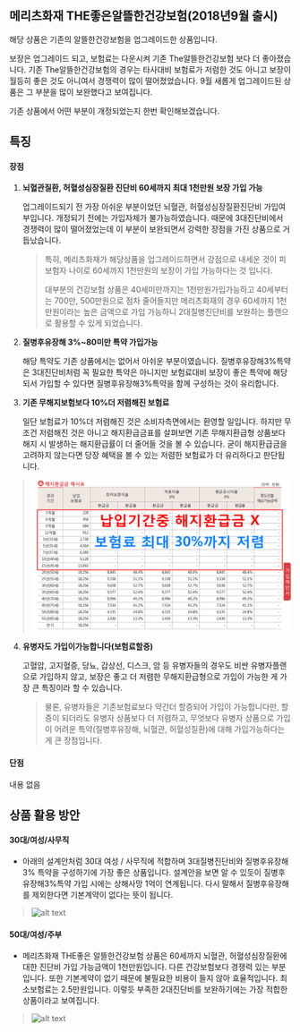 ## 메리츠화재 THE좋은알뜰한건강보험(2018년9월 출시)
	
해당 상품은 기존의 알뜰한건강보험을 업그레이드한 상품입니다. 

보장은 업그레이드 되고, 보험료는 다운시켜 기존 The알뜰한건강보험 보다 더 좋아졌습니다.
기존 The알뜰한건강보험의 경우는 타사대비 보험료가 저렴한 것도 아니고 보장이 월등히 좋은 것도 아니여서 경쟁력이 많이 떨어졌었습니다. 9월 새롭게 업그레이드된 상품은 그 부분을 많이 보완했다고 보여집니다. 

기존 상품에서 어떤 부분이 개정되었는지 한번 확인해보겠습니다.

## 특징
#### 장점
1. **뇌혈관질환, 허혈성심장질환 진단비 60세까지 최대 1천만원 보장 가입 가능**

	업그레이드되기 전 가장 아쉬운 부분이었던 뇌혈관, 허혈성심장질환진단비 가입여부입니다. 개정되기 전에는 가입자체가 불가능하였습니다. 때문에 3대진단비에서 경쟁력이 많이 떨어졌었는데 이 부분이 보완되면서 강력한 장점을 가진 상품으로 거듭났습니다. 
	> 특히, 메리츠화재가 해당상품을 업그레이드하면서 강점으로 내세운 것이 피보험자 나이로 60세까지 1천만원의 보장이 가입 가능하다는 것 입니다. 
	> 
	> 대부분의 건강보험 상품은 40세미만까지는 1천만원가입가능하고 40세부터는 700만, 500만원으로 점차 줄어들지만 메리츠화재의 경우 60세까지 1천만원이라는 높은 금액으로 가입 가능하니 2대질병진단비를 보완하는 플랜으로 활용할 수 있게 되었습니다.


2. **질병후유장해 3%~80미만 특약 가입가능**

	해당 특약도 기존 상품에서는 없어서 아쉬운 부분이였습니다. 질병후유장해3%특약은 3대진단비처럼 꼭 필요한 특약은 아니지만 보험료대비 보장이 좋은 특약에 해당되서 가입할 수 있다면 질병후유장해3%특약을 함께 구성하는 것이 유리합니다.


3. **기존 무해지보험보다 10%더 저렴해진 보험료**

	일단 보험료가 10%더 저렴해진 것은 소비자측면에서는 환영할 일입니다. 하지만 무조건 저렴해진 것은 아니고 해지환급금표를 살펴보면 기존 무해지환급형 상품보다 해지 시 발생하는 해지환급률이 더 줄어들 것을 볼 수 있습니다. 굳이 해지환급금을 고려하지 않는다면 당장 혜택을 볼 수 있는 저렴한 보험료가 더 유리하다고 판단됩니다.

> ![alt text](https://raw.githubusercontent.com/aijinet/doctor-contents/master/contents/201901/sample1.png)


4. **유병자도 가입이가능합니다(보험료할증)**

	고혈압, 고지혈증, 당뇨, 갑상선, 디스크, 암 등 유병자들의 경우도 비싼 유병자플랜으로 가입하지 않고, 보장은 좋고 더 저렴한 무해지환급형으로 가입이 가능한 게 가장 큰 특징이라 할 수 있습니다. 
	> 물론, 유병자들은 기존보험료보다 약간더 할증되어 가입이 가능합니다만, 할증이 되더라도 유병자 상품보다 더 저렴하고, 무엇보다 유병자 상품으로 가입이 어려운 특약(질병후유장해, 뇌혈관, 허혈성질환)에 대해 가입가능하다는 게 큰 장점입니다.

#### 단점
내용 없음

## 상품 활용 방안
#### 30대/여성/사무직
- 아래의 설계안처럼 30대 여성 / 사무직에 적합하며 3대질병진단비와 질병후유장해3% 특약을 구성하기에 가장 좋은 상품입니다. 설계안을 보면 알 수 있듯이 질병후유장해3%특약 가입 시에는 상해사망 1억이 연계됩니다. 다시 말해서 질병후유장해를 제외한다면 기본계약이 없다는 뜻이 됩니다.

> ![alt text](https://raw.githubusercontent.com/aijinet/doctor-doc/master/contents/product/sample/sample2.png?token=Ak7KcOPdKdSW70AyEsiChwrxhKXwKpztks5cG1cbwA%3D%3D)

#### 50대/여성/주부
- 메리츠화재 THE좋은 알뜰한건강보험 상품은 60세까지 뇌혈관, 허혈성심장질환에 대한 진단비 가입 가능금액이 1천만원입니다. 
다른 건강보험보다 경쟁력 있는 부분입니다. 또한 기본계약이 없기 때문에 불필요한 비용이 들지 않아 효율적입니다. 최소보험료는 2.5만원입니다.
이렇듯 부족한 2대진단비를 보완하기에는 가장 적합한 상품이라고 보여집니다.

> ![alt text](https://raw.githubusercontent.com/aijinet/doctor-doc/master/contents/product/sample/sample3.jpeg?token=Ak7KcBXSE1RXbEzsy-Pps2l11aFd0y5yks5cG1dIwA%3D%3D)
